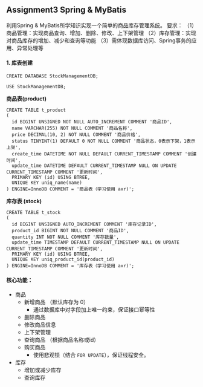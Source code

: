 ## Assignment3 Spring & MyBatis
利用Spring & MyBatis所学知识实现一个简单的商品库存管理系统。
要求：
（1）商品管理：实现商品查询、增加、删除、修改、上下架管理
（2）库存管理：实现对商品库存的增加、减少和查询等功能
（3）需体现数据库访问、Spring事务的应用、异常处理等

#### 1. 库表创建
```mysql
CREATE DATABASE StockManagementDB;

USE StockManagementDB;
```

**商品表(product)**
```mysql
CREATE TABLE t_product
(
  id BIGINT UNSIGNED NOT NULL AUTO_INCREMENT COMMENT '商品ID',
  name VARCHAR(255) NOT NULL COMMENT '商品名称',
  price DECIMAL(10, 2) NOT NULL COMMENT '商品价格',
  status TINYINT(1) DEFAULT 0 NOT NULL COMMENT '商品状态，0表示下架，1表示上架',
  create_time DATETIME NOT NULL DEFAULT CURRENT_TIMESTAMP COMMENT '创建时间',
  update_time DATETIME DEFAULT CURRENT_TIMESTAMP NULL ON UPDATE CURRENT_TIMESTAMP COMMENT '更新时间',
  PRIMARY KEY (id) USING BTREE,
  UNIQUE KEY uniq_name(name)
) ENGINE=InnoDB COMMENT = '商品表（学习使用 axr)';

```
**库存表 (stock)**

```mysql
CREATE TABLE t_stock
(
  id BIGINT UNSIGNED AUTO_INCREMENT COMMENT '库存记录ID',
  product_id BIGINT NOT NULL COMMENT '商品ID',
  quantity INT NOT NULL COMMENT '库存数量',
  update_time TIMESTAMP DEFAULT CURRENT_TIMESTAMP NULL ON UPDATE CURRENT_TIMESTAMP COMMENT '更新时间',
  PRIMARY KEY (id) USING BTREE,
  UNIQUE KEY uniq_product_id(product_id)
) ENGINE=InnoDB COMMENT = '库存表（学习使用 axr)';

```

#### 核心功能：
- 商品
  - 新增商品 （默认库存为 0）
    - 通过数据库中对字段加上唯一约束，保证接口幂等性
  - 删除商品
  - 修改商品信息
  - 上下架管理
  - 查询商品 （根据商品名称或id）
  - 购买商品
    - 使用悲观锁（结合 `FOR UPDATE`），保证线程安全。
- 库存
  - 增加或减少库存
  - 查询库存